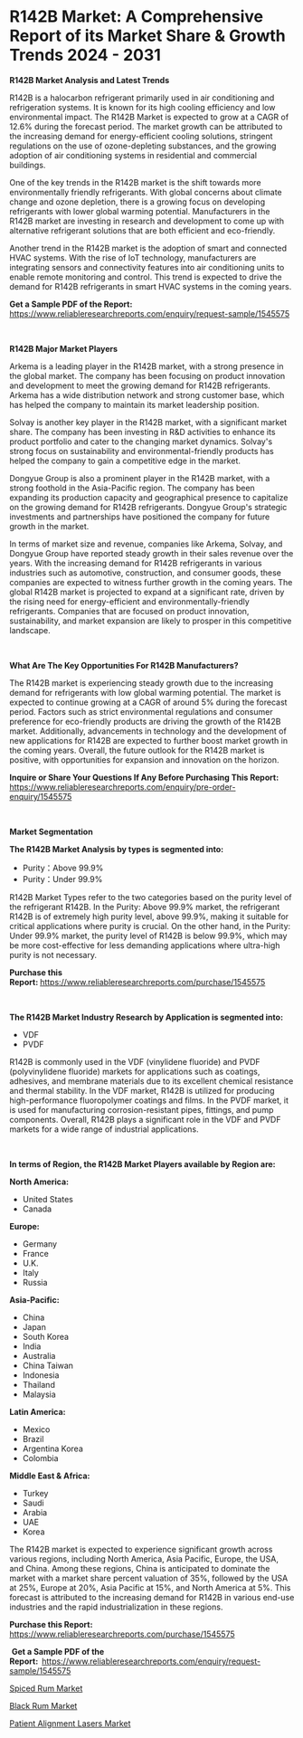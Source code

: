<p><h1>R142B Market: A Comprehensive Report of its Market Share & Growth Trends 2024 - 2031</h1></p><p><strong>R142B Market Analysis and Latest Trends</strong></p>
<p><p>R142B is a halocarbon refrigerant primarily used in air conditioning and refrigeration systems. It is known for its high cooling efficiency and low environmental impact. The R142B Market is expected to grow at a CAGR of 12.6% during the forecast period. The market growth can be attributed to the increasing demand for energy-efficient cooling solutions, stringent regulations on the use of ozone-depleting substances, and the growing adoption of air conditioning systems in residential and commercial buildings.</p><p>One of the key trends in the R142B market is the shift towards more environmentally friendly refrigerants. With global concerns about climate change and ozone depletion, there is a growing focus on developing refrigerants with lower global warming potential. Manufacturers in the R142B market are investing in research and development to come up with alternative refrigerant solutions that are both efficient and eco-friendly.</p><p>Another trend in the R142B market is the adoption of smart and connected HVAC systems. With the rise of IoT technology, manufacturers are integrating sensors and connectivity features into air conditioning units to enable remote monitoring and control. This trend is expected to drive the demand for R142B refrigerants in smart HVAC systems in the coming years.</p></p>
<p><strong>Get a Sample PDF of the Report:&nbsp;</strong> <a href="https://www.reliableresearchreports.com/enquiry/request-sample/1545575">https://www.reliableresearchreports.com/enquiry/request-sample/1545575</a></p>
<p>&nbsp;</p>
<p><strong>R142B Major Market Players</strong></p>
<p><p>Arkema is a leading player in the R142B market, with a strong presence in the global market. The company has been focusing on product innovation and development to meet the growing demand for R142B refrigerants. Arkema has a wide distribution network and strong customer base, which has helped the company to maintain its market leadership position.</p><p>Solvay is another key player in the R142B market, with a significant market share. The company has been investing in R&D activities to enhance its product portfolio and cater to the changing market dynamics. Solvay's strong focus on sustainability and environmental-friendly products has helped the company to gain a competitive edge in the market.</p><p>Dongyue Group is also a prominent player in the R142B market, with a strong foothold in the Asia-Pacific region. The company has been expanding its production capacity and geographical presence to capitalize on the growing demand for R142B refrigerants. Dongyue Group's strategic investments and partnerships have positioned the company for future growth in the market.</p><p>In terms of market size and revenue, companies like Arkema, Solvay, and Dongyue Group have reported steady growth in their sales revenue over the years. With the increasing demand for R142B refrigerants in various industries such as automotive, construction, and consumer goods, these companies are expected to witness further growth in the coming years. The global R142B market is projected to expand at a significant rate, driven by the rising need for energy-efficient and environmentally-friendly refrigerants. Companies that are focused on product innovation, sustainability, and market expansion are likely to prosper in this competitive landscape.</p></p>
<p>&nbsp;</p>
<p><strong>What Are The Key Opportunities For R142B Manufacturers?</strong></p>
<p><p>The R142B market is experiencing steady growth due to the increasing demand for refrigerants with low global warming potential. The market is expected to continue growing at a CAGR of around 5% during the forecast period. Factors such as strict environmental regulations and consumer preference for eco-friendly products are driving the growth of the R142B market. Additionally, advancements in technology and the development of new applications for R142B are expected to further boost market growth in the coming years. Overall, the future outlook for the R142B market is positive, with opportunities for expansion and innovation on the horizon.</p></p>
<p><strong>Inquire or Share Your Questions If Any Before Purchasing This Report:</strong> <a href="https://www.reliableresearchreports.com/enquiry/pre-order-enquiry/1545575">https://www.reliableresearchreports.com/enquiry/pre-order-enquiry/1545575</a></p>
<p>&nbsp;</p>
<p><strong>Market Segmentation</strong></p>
<p><strong>The R142B Market Analysis by types is segmented into:</strong></p>
<p><ul><li>Purity：Above 99.9%</li><li>Purity：Under 99.9%</li></ul></p>
<p><p>R142B Market Types refer to the two categories based on the purity level of the refrigerant R142B. In the Purity: Above 99.9% market, the refrigerant R142B is of extremely high purity level, above 99.9%, making it suitable for critical applications where purity is crucial. On the other hand, in the Purity: Under 99.9% market, the purity level of R142B is below 99.9%, which may be more cost-effective for less demanding applications where ultra-high purity is not necessary.</p></p>
<p><strong>Purchase this Report:&nbsp;</strong><a href="https://www.reliableresearchreports.com/purchase/1545575">https://www.reliableresearchreports.com/purchase/1545575</a></p>
<p>&nbsp;</p>
<p><strong>The R142B Market Industry Research by Application is segmented into:</strong></p>
<p><ul><li>VDF</li><li>PVDF</li></ul></p>
<p><p>R142B is commonly used in the VDF (vinylidene fluoride) and PVDF (polyvinylidene fluoride) markets for applications such as coatings, adhesives, and membrane materials due to its excellent chemical resistance and thermal stability. In the VDF market, R142B is utilized for producing high-performance fluoropolymer coatings and films. In the PVDF market, it is used for manufacturing corrosion-resistant pipes, fittings, and pump components. Overall, R142B plays a significant role in the VDF and PVDF markets for a wide range of industrial applications.</p></p>
<p>&nbsp;</p>
<p><strong>In terms of Region, the R142B Market Players available by Region are:</strong></p>
<p>
    <p> <strong> North America: </strong>
        <ul>
            <li>United States</li>
            <li>Canada</li>
        </ul>
        </p> 
    <p> <strong> Europe: </strong>
        <ul>
            <li>Germany</li>
            <li>France</li>
            <li>U.K.</li>
            <li>Italy</li>
            <li>Russia</li>
        </ul>
        </p> 
    <p> <strong> Asia-Pacific: </strong>
        <ul>
            <li>China</li>
            <li>Japan</li>
            <li>South Korea</li>
            <li>India</li>
            <li>Australia</li>
            <li>China Taiwan</li>
            <li>Indonesia</li>
            <li>Thailand</li>
            <li>Malaysia</li>
        </ul>
        </p> 
    <p> <strong> Latin America: </strong>
        <ul>
            <li>Mexico</li>
            <li>Brazil</li>
            <li>Argentina Korea</li>
            <li>Colombia</li>
        </ul>
        </p> 
    <p> <strong> Middle East & Africa: </strong>
        <ul>
            <li>Turkey</li>
            <li>Saudi</li>
            <li>Arabia</li>
            <li>UAE</li>
            <li>Korea</li>
        </ul>
    </p>
    </p>
<p><p>The R142B market is expected to experience significant growth across various regions, including North America, Asia Pacific, Europe, the USA, and China. Among these regions, China is anticipated to dominate the market with a market share percent valuation of 35%, followed by the USA at 25%, Europe at 20%, Asia Pacific at 15%, and North America at 5%. This forecast is attributed to the increasing demand for R142B in various end-use industries and the rapid industrialization in these regions.</p></p>
<p><strong>Purchase this Report: </strong><a href="https://www.reliableresearchreports.com/purchase/1545575">https://www.reliableresearchreports.com/purchase/1545575</a></p>
<p>&nbsp;<strong>Get a Sample PDF of the Report:&nbsp;&nbsp;</strong><a href="https://www.reliableresearchreports.com/enquiry/request-sample/1545575">https://www.reliableresearchreports.com/enquiry/request-sample/1545575</a></p>
<p><strong></strong></p>
<p><p><a href="https://view.publitas.com/reportprime-1/spiced-rum-market-size-market-trends-and-growth-outlook-forecasted-for-period-from-2023-to-2030/">Spiced Rum Market</a></p><p><a href="https://view.publitas.com/reportprime-1/black-rum-market-offers-provide-insightful-data-for-the-time-period-from-2023-to-2030-and-also-provide-analysis-based-on-application-type-and-region/">Black Rum Market</a></p><p><a href="https://view.publitas.com/reportprime-1/patient-alignment-lasers-market-analysis-and-market-size-global-industry-overview-market-segmentation-and-forecast-2023-to-2030/">Patient Alignment Lasers Market</a></p></p>